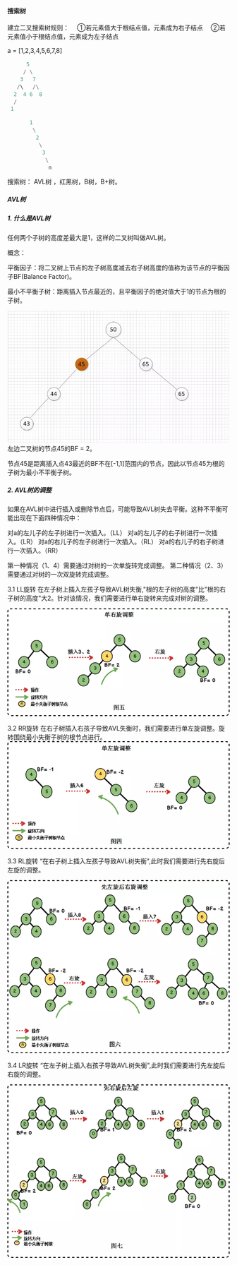 #### 搜索树


建立二叉搜索树规则：
　①若元素值大于根结点值，元素成为右子结点
　②若元素值小于根结点值，元素成为左子结点

a = [1,2,3,4,5,6,7,8]

```python
      5
     / \
    3   7
   /\   /\
  2  4 6  8
  / 
 1  
```

```python 
       1
        \
         2
          \
           3
            \
             n
```

搜索树： AVL树 ，红黑树，B树，B+树。


##### AVL树 

##### 1. 什么是AVL树
任何两个子树的高度差最大是1，这样的二叉树叫做AVL树。

概念：

平衡因子：将二叉树上节点的左子树高度减去右子树高度的值称为该节点的平衡因子BF(Balance Factor)。

最小不平衡子树：距离插入节点最近的，且平衡因子的绝对值大于1的节点为根的子树。


![大纲1](./static/avl平衡树.png)
左边二叉树的节点45的BF = 2。

节点45是距离插入点43最近的BF不在[-1,1]范围内的节点，因此以节点45为根的子树为最小不平衡子树。

##### 2. AVL树的调整
如果在AVL树中进行插入或删除节点后，可能导致AVL树失去平衡。这种不平衡可能出现在下面四种情况中：

对a的左儿子的左子树进行一次插入。（LL）
对a的左儿子的右子树进行一次插入。（LR）
对a的右儿子的左子树进行一次插入。（RL）
对a的右儿子的右子树进行一次插入。（RR）

第一种情况（1、4）需要通过对树的一次单旋转完成调整。
第二种情况（2、3）需要通过对树的一次双旋转完成调整。


3.1 LL旋转
在左子树上插入左孩子导致AVL树失衡,"根的左子树的高度"比"根的右子树的高度"大2。针对该情况，我们需要进行单右旋转来完成对树的调整。


![大纲1](./static/LL.png)


3.2 RR旋转
在右子树插入右孩子导致AVL失衡时，我们需要进行单左旋调整。旋转围绕最小失衡子树的根节点进行。
![大纲1](./static/rr.png)


3.3 RL旋转
“在右子树上插入左孩子导致AVL树失衡",此时我们需要进行先右旋后左旋的调整。

![大纲1](./static/rl.png)

3.4 LR旋转
“在左子树上插入右孩子导致AVL树失衡",此时我们需要进行先左旋后右旋的调整。


![大纲1](./static/lr.png)

